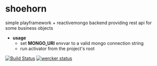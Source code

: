 shoehorn
========

simple playframework + reactivemongo backend providing rest api for some business objects

* **usage**
  * set **MONGO_URI** envvar to a valid mongo connection string
  * run activator from the project's root

[![Build Status](https://travis-ci.org/tsechov/shoehorn.svg?branch=master)](https://travis-ci.org/tsechov/shoehorn)
[![wercker status](https://app.wercker.com/status/9d2cc5e7f69c3e2e4400737d107d3d60/m "wercker status")](https://app.wercker.com/project/bykey/9d2cc5e7f69c3e2e4400737d107d3d60)

